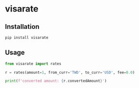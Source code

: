 # visarate

## Installation

```sh
pip install visarate
```


## Usage

```python
from visarate import rates

r = rates(amount=1, from_curr='TWD', to_curr='USD', fee=0.0)

print(f'converted amount: {r.convertedAmount}')
```
